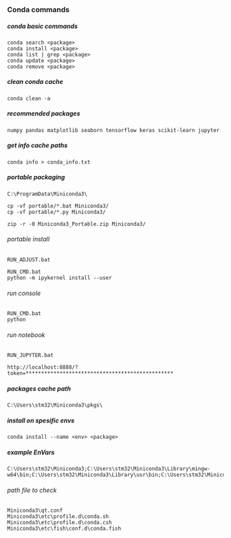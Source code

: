 ### Conda commands

##### conda basic commands

~~~
conda search <package>
conda install <package>
conda list | grep <package>
conda update <package>
conda remove <package>
~~~

##### clean conda cache

~~~
conda clean -a
~~~

##### recommended packages

~~~
numpy pandas matplotlib seaborn tensorflow keras scikit-learn jupyter
~~~

##### get info cache paths

~~~
conda info > conda_info.txt
~~~

##### portable packaging

~~~
C:\ProgramData\Miniconda3\
~~~

~~~
cp -vf portable/*.bat Miniconda3/
cp -vf portable/*.py Miniconda3/
~~~

~~~
zip -r -0 Miniconda3_Portable.zip Miniconda3/
~~~

###### portable install

~~~
RUN_ADJUST.bat
~~~

~~~
RUN_CMD.bat
python -m ipykernel install --user
~~~

###### run console

~~~
RUN_CMD.bat
python
~~~

###### run notebook

~~~
RUN_JUPYTER.bat
~~~

~~~
http://localhost:8888/?token=************************************************
~~~

##### packages cache path

~~~
C:\Users\stm32\Miniconda3\pkgs\
~~~

##### install on spesific envs

~~~
conda install --name <env> <package>
~~~

##### example EnVars

~~~
C:\Users\stm32\Miniconda3;C:\Users\stm32\Miniconda3\Library\mingw-w64\bin;C:\Users\stm32\Miniconda3\Library\usr\bin;C:\Users\stm32\Miniconda3\Library\bin;C:\Users\stm32\Miniconda3\Scripts
~~~

###### path file to check

~~~
Miniconda3\qt.conf
Miniconda3\etc\profile.d\conda.sh
Miniconda3\etc\profile.d\conda.csh
Miniconda3\etc\fish\conf.d\conda.fish
~~~